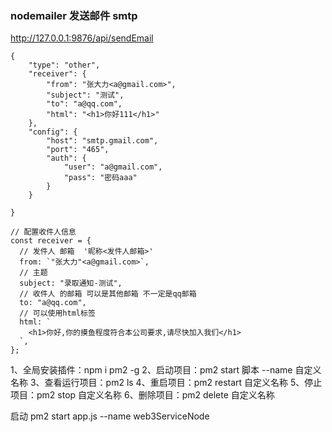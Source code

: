 ### nodemailer 发送邮件 smtp
http://127.0.0.1:9876/api/sendEmail
```
{
    "type": "other",
    "receiver": {
        "from": "张大力<a@gmail.com>",
        "subject": "测试",
        "to": "a@qq.com",
        "html": "<h1>你好111</h1>"
    },
    "config": {
        "host": "smtp.gmail.com",
        "port": "465",
        "auth": {
            "user": "a@gmail.com",
            "pass": "密码aaa"
        }
    }
    
}

// 配置收件人信息
const receiver = {
  // 发件人 邮箱  '昵称<发件人邮箱>'
  from: `"张大力"<a@gmail.com>`,
  // 主题
  subject: "录取通知-测试",
  // 收件人 的邮箱 可以是其他邮箱 不一定是qq邮箱
  to: "a@qq.com",
  // 可以使用html标签
  html: `
    <h1>你好,你的摸鱼程度符合本公司要求,请尽快加入我们</h1>
  `,
};
```

1、全局安装插件：npm i pm2 -g
2、启动项目：pm2 start 脚本 --name 自定义名称
3、查看运行项目：pm2 ls
4、重启项目：pm2 restart 自定义名称
5、停止项目：pm2 stop 自定义名称
6、删除项目：pm2 delete 自定义名称

启动
  pm2 start app.js --name web3ServiceNode
